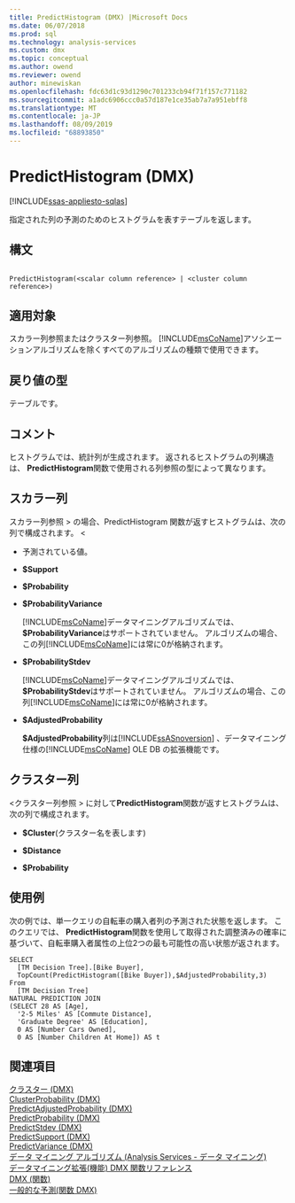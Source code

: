 ```yaml
---
title: PredictHistogram (DMX) |Microsoft Docs
ms.date: 06/07/2018
ms.prod: sql
ms.technology: analysis-services
ms.custom: dmx
ms.topic: conceptual
ms.author: owend
ms.reviewer: owend
author: minewiskan
ms.openlocfilehash: fdc63d1c93d1290c701233cb94f71f157c771182
ms.sourcegitcommit: a1adc6906ccc0a57d187e1ce35ab7a7a951ebff8
ms.translationtype: MT
ms.contentlocale: ja-JP
ms.lasthandoff: 08/09/2019
ms.locfileid: "68893850"
---
```

# <a name="predicthistogram-dmx"></a>PredictHistogram (DMX)
[!INCLUDE[ssas-appliesto-sqlas](../includes/ssas-appliesto-sqlas.md)]

  指定された列の予測のためのヒストグラムを表すテーブルを返します。  
  
## <a name="syntax"></a>構文  
  
```  
  
PredictHistogram(<scalar column reference> | <cluster column reference>)  
```  
  
## <a name="applies-to"></a>適用対象  
 スカラー列参照またはクラスター列参照。 [!INCLUDE[msCoName](../includes/msconame-md.md)]アソシエーションアルゴリズムを除くすべてのアルゴリズムの種類で使用できます。  
  
## <a name="return-type"></a>戻り値の型  
 テーブルです。  
  
## <a name="remarks"></a>コメント  
 ヒストグラムでは、統計列が生成されます。 返されるヒストグラムの列構造は、 **PredictHistogram**関数で使用される列参照の型によって異なります。  
  
## <a name="scalar-columns"></a>スカラー列  
 スカラー列参照 > の場合、PredictHistogram 関数が返すヒストグラムは、次の列で構成されます。 \<  
  
-   予測されている値。  
  
-   **$Support**  
  
-   **$Probability**  
  
-   **$ProbabilityVariance**  
  
     [!INCLUDE[msCoName](../includes/msconame-md.md)]データマイニングアルゴリズムでは、 **$ProbabilityVariance**はサポートされていません。 アルゴリズムの場合、この列[!INCLUDE[msCoName](../includes/msconame-md.md)]には常に0が格納されます。  
  
-   **$ProbabilityStdev**  
  
     [!INCLUDE[msCoName](../includes/msconame-md.md)]データマイニングアルゴリズムでは、 **$ProbabilityStdev**はサポートされていません。 アルゴリズムの場合、この列[!INCLUDE[msCoName](../includes/msconame-md.md)]には常に0が格納されます。  
  
-   **$AdjustedProbability**  
  
     **$AdjustedProbability**列は[!INCLUDE[ssASnoversion](../includes/ssasnoversion-md.md)] 、データマイニング仕様の[!INCLUDE[msCoName](../includes/msconame-md.md)] OLE DB の拡張機能です。  
  
## <a name="cluster-columns"></a>クラスター列  
 \<クラスター列参照 > に対して**PredictHistogram**関数が返すヒストグラムは、次の列で構成されます。  
  
-   **$Cluster**(クラスター名を表します)  
  
-   **$Distance**  
  
-   **$Probability**  
  
## <a name="examples"></a>使用例  
 次の例では、単一クエリの自転車の購入者列の予測された状態を返します。 このクエリでは、 **PredictHistogram**関数を使用して取得された調整済みの確率に基づいて、自転車購入者属性の上位2つの最も可能性の高い状態が返されます。  
  
```  
SELECT  
  [TM Decision Tree].[Bike Buyer],  
  TopCount(PredictHistogram([Bike Buyer]),$AdjustedProbability,3)  
From  
  [TM Decision Tree]  
NATURAL PREDICTION JOIN  
(SELECT 28 AS [Age],  
  '2-5 Miles' AS [Commute Distance],  
  'Graduate Degree' AS [Education],  
  0 AS [Number Cars Owned],  
  0 AS [Number Children At Home]) AS t  
```  
  
## <a name="see-also"></a>関連項目  
 [クラスター &#40;DMX&#41;](../dmx/cluster-dmx.md)   
 [ClusterProbability &#40;DMX&#41;](../dmx/clusterprobability-dmx.md)   
 [PredictAdjustedProbability &#40;DMX&#41;](../dmx/predictadjustedprobability-dmx.md)   
 [PredictProbability &#40;DMX&#41;](../dmx/predictprobability-dmx.md)   
 [PredictStdev &#40;DMX&#41;](../dmx/predictstdev-dmx.md)   
 [PredictSupport &#40;DMX&#41;](../dmx/predictsupport-dmx.md)   
 [PredictVariance &#40;DMX&#41;](../dmx/predictvariance-dmx.md)   
 [データ マイニング アルゴリズム &#40;Analysis Services - データ マイニング&#41;](https://docs.microsoft.com/analysis-services/data-mining/data-mining-algorithms-analysis-services-data-mining)   
 [データマイニング拡張&#40;機能&#41; DMX 関数リファレンス](../dmx/data-mining-extensions-dmx-function-reference.md)   
 [DMX &#40;関数&#41;](../dmx/functions-dmx.md)   
 [一般的な予測&#40;関数 DMX&#41;](../dmx/general-prediction-functions-dmx.md)  
  
  
